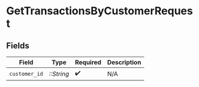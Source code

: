 # GetTransactionsByCustomerRequest


## Fields

| Field              | Type               | Required           | Description        |
| ------------------ | ------------------ | ------------------ | ------------------ |
| `customer_id`      | *::String*         | :heavy_check_mark: | N/A                |
